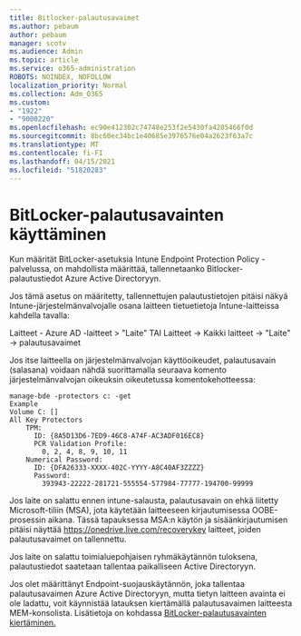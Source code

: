 ```yaml
---
title: Bitlocker-palautusavaimet
ms.author: pebaum
author: pebaum
manager: scotv
ms.audience: Admin
ms.topic: article
ms.service: o365-administration
ROBOTS: NOINDEX, NOFOLLOW
localization_priority: Normal
ms.collection: Adm_O365
ms.custom:
- "1922"
- "9000220"
ms.openlocfilehash: ec90e412302c74748e253f2e5430fa4205466f0d
ms.sourcegitcommit: 8bc60ec34bc1e40685e3976576e04a2623f63a7c
ms.translationtype: MT
ms.contentlocale: fi-FI
ms.lasthandoff: 04/15/2021
ms.locfileid: "51820283"
---
```

# <a name="accessing-bitlocker-recovery-keys"></a>BitLocker-palautusavainten käyttäminen

Kun määrität BitLocker-asetuksia Intune Endpoint Protection Policy -palvelussa, on mahdollista määrittää, tallennetaanko Bitlocker-palautustiedot Azure Active Directoryyn.

Jos tämä asetus on määritetty, tallennettujen palautustietojen pitäisi näkyä Intune-järjestelmänvalvojalle osana laitteen tietuetietoja Intune-laitteissa kahdella tavalla:

Laitteet - Azure AD -laitteet > "Laite" TAI Laitteet -> Kaikki laitteet -> "Laite" -> palautusavaimet

Jos itse laitteella on järjestelmänvalvojan käyttöoikeudet, palautusavain (salasana) voidaan nähdä suorittamalla seuraava komento järjestelmänvalvojan oikeuksin oikeutetussa komentokehotteessa:

```
manage-bde -protectors c: -get
Example
Volume C: []
All Key Protectors
    TPM:
      ID: {8A5D13D6-7ED9-46C8-A74F-AC3ADF016EC8}
      PCR Validation Profile:
        0, 2, 4, 8, 9, 10, 11
    Numerical Password:
      ID: {DFA26333-XXXX-402C-YYYY-A8C40AF3ZZZZ}
      Password:
        393943-22222-281721-555554-577984-77777-194700-99999
```
Jos laite on salattu ennen intune-salausta, palautusavain on ehkä liitetty Microsoft-tiliin (MSA), jota käytetään laitteeseen kirjautumisessa OOBE-prosessin aikana. Tässä tapauksessa MSA:n käytön ja sisäänkirjautumisen pitäisi näyttää  https://onedrive.live.com/recoverykey laitteet, joiden palautusavaimet on tallennettu.
 
Jos laite on salattu toimialuepohjaisen ryhmäkäytännön tuloksena, palautustiedot saatetaan tallentaa paikalliseen Active Directoryyn.

Jos olet määrittänyt Endpoint-suojauskäytännön, joka tallentaa palautusavaimen Azure Active Directoryyn, mutta tietyn laitteen avainta ei ole ladattu, voit käynnistää latauksen kiertämällä palautusavaimen laitteesta MEM-konsolista. Lisätietoja on kohdassa [BitLocker-palautusavainten kiertäminen.](https://docs.microsoft.com/mem/intune/protect/encrypt-devices#view-details-for-recovery-keys)

